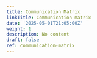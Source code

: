 ```yaml
---
title: Communication Matrix
linkTitle: Communication matrix
date: '2025-05-01T21:05:00Z'
weight: 1
description: No content
draft: false
ref: communication-matrix
---
```


